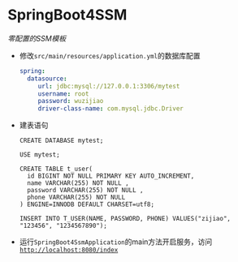 # SpringBoot4SSM
*零配置的SSM模板*

* 修改`src/main/resources/application.yml`的数据库配置
    ```yml
    spring:
      datasource:
         url: jdbc:mysql://127.0.0.1:3306/mytest
         username: root
         password: wuzijiao
         driver-class-name: com.mysql.jdbc.Driver
    ```

* 建表语句

    ```mysql
    CREATE DATABASE mytest;

    USE mytest;

    CREATE TABLE t_user(
      id BIGINT NOT NULL PRIMARY KEY AUTO_INCREMENT,
      name VARCHAR(255) NOT NULL ,
      password VARCHAR(255) NOT NULL ,
      phone VARCHAR(255) NOT NULL
    ) ENGINE=INNODB DEFAULT CHARSET=utf8;

    INSERT INTO T_USER(NAME, PASSWORD, PHONE) VALUES("zijiao", "123456", "1234567890");
    ```

* 运行`SpringBoot4SsmApplication`的main方法开启服务，访问 [`http://localhost:8080/index`](http://localhost:8080/index)


